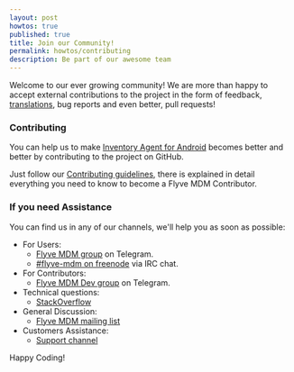 ```yaml
---
layout: post
howtos: true
published: true
title: Join our Community!
permalink: howtos/contributing
description: Be part of our awesome team
---
```

Welcome to our ever growing community! We are more than happy to accept external contributions to the project in the form of feedback, [translations](http://flyve.org/android-inventory-agent/howtos/contribute-translating), bug reports and even better, pull requests!

### Contributing

You can help us to make [Inventory Agent for Android](https://github.com/flyve-mdm/android-inventory-agent/) becomes better and better by contributing to the project on GitHub.

Just follow our [Contributing guidelines](https://github.com/flyve-mdm/android-inventory-agent/blob/develop/CONTRIBUTING.md), there is explained in detail everything you need to know to become a Flyve MDM Contributor.

### If you need Assistance

You can find us in any of our channels, we'll help you as soon as possible:

* For Users:
  * [Flyve MDM group](https://t.me/flyvemdm) on Telegram.
  * [#flyve-mdm on freenode](http://webchat.freenode.net/?channels=flyve-mdm) via IRC chat.
* For Contributors:
  * [Flyve MDM Dev group](https://t.me/flyvemdmdev) on Telegram.
* Technical questions:
  * [StackOverflow](http://stackoverflow.com/)
* General Discussion:
  * [Flyve MDM mailing list](http://mail.ow2.org/wws/info/flyve-mdm-dev)
* Customers Assistance:
  * [Support channel](https://support.teclib.com/)

Happy Coding!